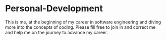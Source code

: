 # Personal-Development
This is me, at the beginning of my career in software engineering and diving more into the concepts of coding. Please fill free to join in and correct me and help me on the journey to advance my career.
